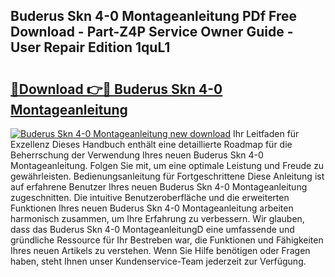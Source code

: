 ## Buderus Skn 4-0 Montageanleitung PDf Free Download - Part-Z4P Service Owner Guide - User Repair Edition 1quL1

# <h2><a href="http://df6nud.blite.top/?on=Buderus+Skn+4-0+Montageanleitung">🔗Download 👉🔴 Buderus Skn 4-0 Montageanleitung</a></h2>

[![Buderus Skn 4-0 Montageanleitung new download](https://i.imgur.com/lujVjoI.png)](http://df6nud.blite.top/?on=Buderus+Skn+4-0+Montageanleitung)
Ihr Leitfaden für Exzellenz Dieses Handbuch enthält eine detaillierte Roadmap für die Beherrschung der Verwendung Ihres neuen Buderus Skn 4-0 Montageanleitung. Folgen Sie mit, um eine optimale Leistung und Freude zu gewährleisten. Bedienungsanleitung für Fortgeschrittene Diese Anleitung ist auf erfahrene Benutzer Ihres neuen Buderus Skn 4-0 Montageanleitung zugeschnitten. Die intuitive Benutzeroberfläche und die erweiterten Funktionen Ihres neuen Buderus Skn 4-0 Montageanleitung arbeiten harmonisch zusammen, um Ihre Erfahrung zu verbessern. Wir glauben, dass das Buderus Skn 4-0 MontageanleitungD eine umfassende und gründliche Ressource für Ihr Bestreben war, die Funktionen und Fähigkeiten Ihres neuen Artikels zu verstehen. Wenn Sie Hilfe benötigen oder Fragen haben, steht Ihnen unser Kundenservice-Team jederzeit zur Verfügung.
